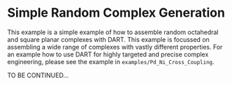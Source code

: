 # Simple Random Complex Generation

This example is a simple example of how to assemble random octahedral and square planar complexes with DART. This example is focussed on assembling a wide range of complexes with vastly different properties. For an example how to use DART for highly targeted and precise complex engineering, please see the example in `examples/Pd_Ni_Cross_Coupling`. 

TO BE CONTINUED...